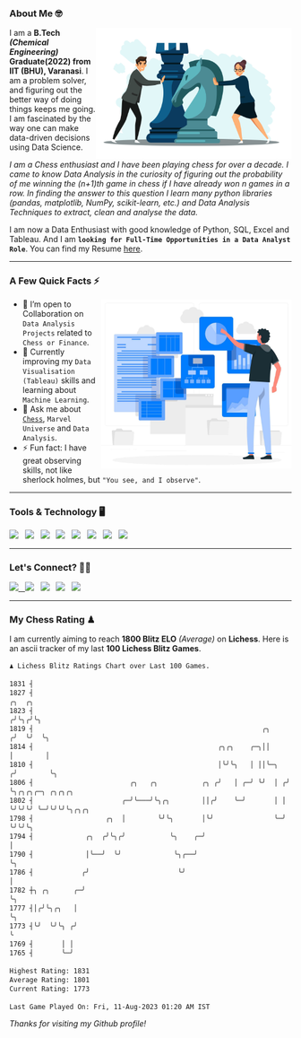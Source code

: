 ### About Me 🤓
<img align="right" alt="Coding" width="350" src="https://github.com/Laxman-Lakhan/Laxman-Lakhan/blob/master/Assets/Chess_Vector.jpg">   

I am a **B.Tech** _**(Chemical Engineering)**_ **Graduate(2022) from IIT (BHU), Varanasi**. I am a problem solver, and figuring out the better way of doing things keeps me going. I am fascinated by the way one can make data-driven decisions using Data Science. 

_I am a Chess enthusiast and I have been playing chess for over a decade. I came to know Data Analysis in the curiosity of figuring out the probability of me winning the (n+1)th game in chess if I have already won n games in a row. In finding the answer to this question I learn many python libraries (pandas, matplotlib, NumPy, scikit-learn, etc.) and Data Analysis Techniques to extract, clean and analyse the data._

I am now a Data Enthusiast with good knowledge of Python, SQL, Excel and Tableau. And I am **`looking for Full-Time Opportunities in a Data Analyst Role`**. You can find my Resume
 [here](https://drive.google.com/file/d/1UIOoogRLj5eGQFQBkuvMmTISZVdl2Ok7/view?usp=sharing).


---

### A Few Quick Facts ⚡️
<img align="right" alt="Coding" width="340" src="https://github.com/Laxman-Lakhan/Laxman-Lakhan/blob/master/Assets/Data_Vector.jpg">   

- 🤝 I’m open to Collaboration on `Data Analysis Projects` related to `Chess or Finance`.
- 📖 Currently improving my `Data Visualisation (Tableau)` skills and learning about `Machine Learning`.
- 💬 Ask me about [`Chess`](https://lichess.org/@/YourKingIsInDanger), `Marvel Universe` and `Data Analysis`.
- ⚡️ Fun fact: I have great observing skills, not like sherlock holmes, but `"You see, and I observe"`.

---
### Tools & Technology 🖥

<img src="https://img.shields.io/badge/Python-white?logo=Python&logoColor=ColorName&style=ShieldStyle" /> &nbsp;
<img src="https://img.shields.io/badge/MySQL-white?logo=MySQL&logoColor=ColorName&style=ShieldStyle" /> &nbsp;
<img src="https://img.shields.io/badge/Tableau-white?logo=Tableau&logoColor=ColorName&style=ShieldStyle" /> &nbsp;
<img src="https://img.shields.io/badge/Excel-white?logo=Microsoft+Excel&logoColor=196F3D&style=ShieldStyle" /> &nbsp;
<img src="https://img.shields.io/badge/Jupyter-white?logo=Jupyter&logoColor=ColorName&style=ShieldStyle" /> &nbsp;
<img src="https://img.shields.io/badge/pandas-white?logo=Pandas&logoColor=000080&style=ShieldStyle" /> &nbsp;
<img src="https://img.shields.io/badge/numpy-white?logo=Numpy&logoColor=85C1E9&style=ShieldStyle" /> &nbsp;
<img src="https://img.shields.io/badge/scikit learn-white?logo=Scikit+Learn&logoColor=ColorName&style=ShieldStyle" /> &nbsp;



---

### Let's Connect? 🫳🏻

<a href="mailto:laxmansingh.lakhan@gmail.com"> <img src="https://img.icons8.com/fluent/48/000000/gmail.png" width="3.5%"/> &nbsp;
[<img src="https://img.icons8.com/color/48/000000/linkedin.png" width="3.5%"/>](https://www.linkedin.com/in/laxman-lakhan/)  &nbsp;
[<img src="https://img.icons8.com/fluent/48/000000/facebook-new.png" width="3.5%"/>](https://www.facebook.com/s.laxmanlakhan/)  &nbsp;
[<img src="https://img.icons8.com/fluent/48/000000/instagram-new.png" width="3.5%"/>](https://www.instagram.com/laxman.lakhan/)  &nbsp;
[<img src="https://img.icons8.com/color/48/000000/twitter.png" width="3.5%"/>](https://twitter.com/laxman__lakhan)  &nbsp;

 ---
  
### My Chess Rating ♟
  
I am currently aiming to reach **1800 Blitz ELO** *(Average)* on **Lichess**. Here is an ascii tracker of my last **100 Lichess Blitz Games**.

  ```
  ♟︎ 𝙻𝚒𝚌𝚑𝚎𝚜𝚜 𝙱𝚕𝚒𝚝𝚣 𝚁𝚊𝚝𝚒𝚗𝚐𝚜 𝙲𝚑𝚊𝚛𝚝 𝚘𝚟𝚎𝚛 𝙻𝚊𝚜𝚝 𝟷00 𝙶𝚊𝚖𝚎𝚜.
  
1831 ┤
1827 ┤                                                                  ╭╮  ╭╮
1823 ┤                                                                 ╭╯╰╮╭╯╰╮
1819 ┤                                                         ╭╮     ╭╯  ╰╯  ╰╮
1814 ┤                                              ╭╮╭╮    ╭─╮││     │        │
1810 ┤                                              │╰╯╰╮   │ ││╰─╮  ╭╯        ╰╮
1806 ┤                        ╭╮   ╭╮           ╭╮ ╭╯   │ ╭─╯ ╰╯  │ ╭╯          ╰╮╭╮╭╮╭─╮ ╭╮╭╮╭╮
1802 ┤                      ╭─╯╰───╯╰╮╭╮        ││╭╯    ╰─╯       │ │            ╰╯╰╯╰╯ ╰─╯╰╯╰╯╰╮╭╮╭╮
1798 ┤                  ╭╮  │        ╰╯╰╮       │╰╯               ╰─╯                           ╰╯╰╯╰╮
1794 ┤             ╭╮  ╭╯╰╮╭╯           ╰╮    ╭─╯                                                    │
1790 ┤             │╰──╯  ╰╯             ╰╮╭──╯                                                      ╰╮
1786 ┤            ╭╯                      ╰╯                                                          │
1782 ┼╮ ╭╮      ╭─╯                                                                                   ╰╮
1777 ┤│╭╯╰╮╭╮   │                                                                                      ╰╮
1773 ┤╰╯  ╰╯╰╮ ╭╯                                                                                       ╰
1769 ┤       │ │
1765 ┤       ╰─╯ 

Highest Rating: 1831
Average Rating: 1801
Current Rating: 1773 

Last Game Played On: Fri, 11-Aug-2023 01:20 AM IST
  ```
  
  
*Thanks for visiting my Github profile!*
